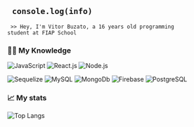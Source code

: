 ## <code> console.log(info) </code> 
<code> >> Hey, I'm Vitor Buzato, a 16 years old programming student at FIAP School </code>

### 👨‍💻 My Knowledge
![JavaScript](https://img.shields.io/badge/javascript-111111?style=for-the-badge&logo=javascript&logoColor=%23F7DF1E)
![React.js](https://img.shields.io/badge/React.js-111111?style=for-the-badge&logo=react&logoColor=42C2F5) 
![Node.js](https://img.shields.io/badge/Node.js-111111?style=for-the-badge&logo=node.js&logoColor=32A852) 
<br> 

![Sequelize](https://img.shields.io/badge/Sequelize-111111?style=for-the-badge&logo=sequelize&logoColor=0066ff) 
![MySQL](https://img.shields.io/badge/MySQL-111111?style=for-the-badge&logo=mysql&logoColor=FFF) 
![MongoDb](https://img.shields.io/badge/-MongoDB-111111?style=for-the-badge&logo=mongodb&logoColor=white)
![Firebase](https://img.shields.io/badge/firebase-111111?style=for-the-badge&logo=firebase&logoColor=ffcd34)
![PostgreSQL](https://img.shields.io/badge/PostgreSQL-111111?style=for-the-badge&logo=postgresql&logoColor=03A5FC) <br> 

### 📈 My stats

![Top Langs](https://github-readme-stats.vercel.app/api/top-langs/?username=vbzt&layout=compact&theme=dark&hide_border=true&include_all_commits=true&count_private=true&text_color=fff&icon_color=fff&title_color=fff&bg_color=0d1117&show_icons=true")
